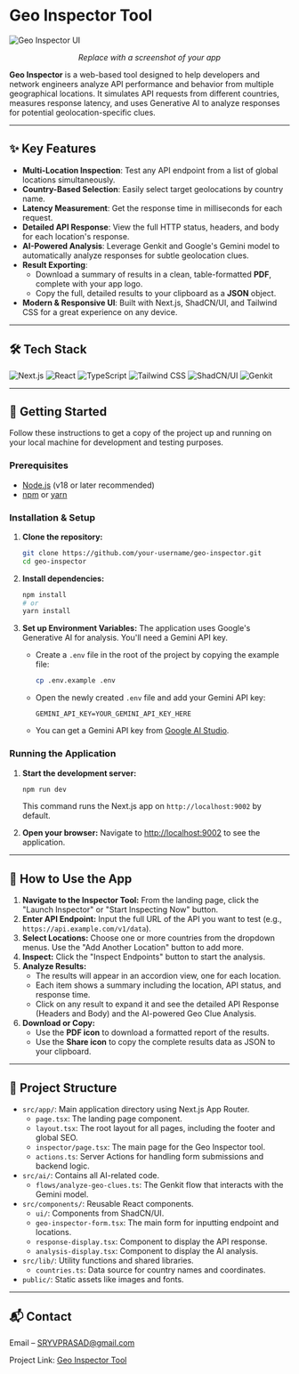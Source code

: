 # Geo Inspector Tool

![Geo Inspector UI](https://placehold.co/800x400.png)
*<p align="center">Replace with a screenshot of your app</p>*

**Geo Inspector** is a web-based tool designed to help developers and network engineers analyze API performance and behavior from multiple geographical locations. It simulates API requests from different countries, measures response latency, and uses Generative AI to analyze responses for potential geolocation-specific clues.

---

## ✨ Key Features

- **Multi-Location Inspection**: Test any API endpoint from a list of global locations simultaneously.
- **Country-Based Selection**: Easily select target geolocations by country name.
- **Latency Measurement**: Get the response time in milliseconds for each request.
- **Detailed API Response**: View the full HTTP status, headers, and body for each location's response.
- **AI-Powered Analysis**: Leverage Genkit and Google's Gemini model to automatically analyze responses for subtle geolocation clues.
- **Result Exporting**: 
  - Download a summary of results in a clean, table-formatted **PDF**, complete with your app logo.
  - Copy the full, detailed results to your clipboard as a **JSON** object.
- **Modern & Responsive UI**: Built with Next.js, ShadCN/UI, and Tailwind CSS for a great experience on any device.

---

## 🛠️ Tech Stack

![Next.js](https://img.shields.io/badge/Next.js-000000?style=for-the-badge&logo=nextdotjs&logoColor=white)
![React](https://img.shields.io/badge/React-20232A?style=for-the-badge&logo=react&logoColor=61DAFB)
![TypeScript](https://img.shields.io/badge/TypeScript-3178C6?style=for-the-badge&logo=typescript&logoColor=white)
![Tailwind CSS](https://img.shields.io/badge/Tailwind_CSS-38B2AC?style=for-the-badge&logo=tailwind-css&logoColor=white)
![ShadCN/UI](https://img.shields.io/badge/shadcn/ui-000000?style=for-the-badge&logo=shadcnui&logoColor=white)
![Genkit](https://img.shields.io/badge/Genkit-663399?style=for-the-badge&logo=google-cloud&logoColor=white)

---

## 🚀 Getting Started

Follow these instructions to get a copy of the project up and running on your local machine for development and testing purposes.

### Prerequisites

- [Node.js](https://nodejs.org/) (v18 or later recommended)
- [npm](https://www.npmjs.com/) or [yarn](https://yarnpkg.com/)

### Installation & Setup

1.  **Clone the repository:**
    ```bash
    git clone https://github.com/your-username/geo-inspector.git
    cd geo-inspector
    ```

2.  **Install dependencies:**
    ```bash
    npm install
    # or
    yarn install
    ```

3.  **Set up Environment Variables:**
    The application uses Google's Generative AI for analysis. You'll need a Gemini API key.

    - Create a `.env` file in the root of the project by copying the example file:
      ```bash
      cp .env.example .env
      ```
    - Open the newly created `.env` file and add your Gemini API key:
      ```
      GEMINI_API_KEY=YOUR_GEMINI_API_KEY_HERE
      ```
    - You can get a Gemini API key from [Google AI Studio](https://aistudio.google.com/app/apikey).

### Running the Application

1.  **Start the development server:**
    ```bash
    npm run dev
    ```
    This command runs the Next.js app on `http://localhost:9002` by default.

2.  **Open your browser:**
    Navigate to [http://localhost:9002](http://localhost:9002) to see the application.

---

## 📖 How to Use the App

1.  **Navigate to the Inspector Tool:** From the landing page, click the "Launch Inspector" or "Start Inspecting Now" button.
2.  **Enter API Endpoint:** Input the full URL of the API you want to test (e.g., `https://api.example.com/v1/data`).
3.  **Select Locations:** Choose one or more countries from the dropdown menus. Use the "Add Another Location" button to add more.
4.  **Inspect:** Click the "Inspect Endpoints" button to start the analysis.
5.  **Analyze Results:**
    - The results will appear in an accordion view, one for each location.
    - Each item shows a summary including the location, API status, and response time.
    - Click on any result to expand it and see the detailed API Response (Headers and Body) and the AI-powered Geo Clue Analysis.
6.  **Download or Copy:**
    - Use the **PDF icon** to download a formatted report of the results.
    - Use the **Share icon** to copy the complete results data as JSON to your clipboard.

---

## 📂 Project Structure

-   `src/app/`: Main application directory using Next.js App Router.
    -   `page.tsx`: The landing page component.
    -   `layout.tsx`: The root layout for all pages, including the footer and global SEO.
    -   `inspector/page.tsx`: The main page for the Geo Inspector tool.
    -   `actions.ts`: Server Actions for handling form submissions and backend logic.
-   `src/ai/`: Contains all AI-related code.
    -   `flows/analyze-geo-clues.ts`: The Genkit flow that interacts with the Gemini model.
-   `src/components/`: Reusable React components.
    -   `ui/`: Components from ShadCN/UI.
    -   `geo-inspector-form.tsx`: The main form for inputting endpoint and locations.
    -   `response-display.tsx`: Component to display the API response.
    -   `analysis-display.tsx`: Component to display the AI analysis.
-   `src/lib/`: Utility functions and shared libraries.
    -   `countries.ts`: Data source for country names and coordinates.
-   `public/`: Static assets like images and fonts.

---

## 📬 Contact

Email – SRYVPRASAD@gmail.com

Project Link: [Geo Inspector Tool](https://github.com/SRYVPRASAD/studio.git)
